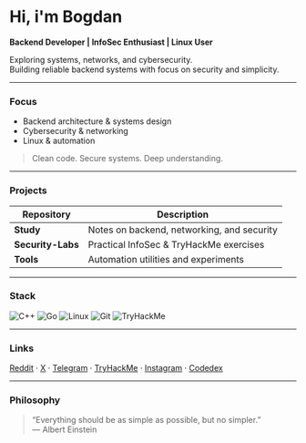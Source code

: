 # Hi, i'm Bogdan

**Backend Developer | InfoSec Enthusiast | Linux User**

Exploring systems, networks, and cybersecurity.  
Building reliable backend systems with focus on security and simplicity.

---

### Focus
- Backend architecture & systems design  
- Cybersecurity & networking  
- Linux & automation  

> Clean code. Secure systems. Deep understanding.

---

### Projects
| Repository | Description |
|-------------|-------------|
| **Study** | Notes on backend, networking, and security |
| **Security-Labs** | Practical InfoSec & TryHackMe exercises |
| **Tools** | Automation utilities and experiments |

---

### Stack
![C++](https://img.shields.io/badge/C++-0A0A0A?style=for-the-badge&logo=cplusplus&logoColor=white)
![Go](https://img.shields.io/badge/Go-0A0A0A?style=for-the-badge&logo=go&logoColor=white)
![Linux](https://img.shields.io/badge/Linux-0A0A0A?style=for-the-badge&logo=linux&logoColor=white)
![Git](https://img.shields.io/badge/Git-0A0A0A?style=for-the-badge&logo=git&logoColor=white)
![TryHackMe](https://img.shields.io/badge/TryHackMe-0A0A0A?style=for-the-badge&logo=tryhackme&logoColor=white)

---

### Links
[Reddit](https://www.reddit.com/user/Rekonov) · [X](https://x.com/Rekoonov) · [Telegram](https://t.me/rekoonov) · [TryHackMe](https://tryhackme.com/p/rekoonov) · [Instagram](https://www.instagram.com/rekoonov/) · [Codedex](https://www.codedex.io/@rekoonov)

---

### Philosophy
> “Everything should be as simple as possible, but no simpler.”  
> — Albert Einstein
